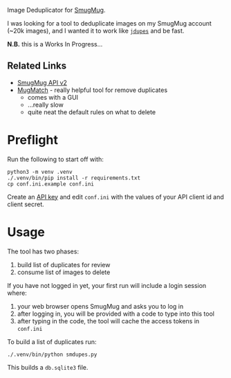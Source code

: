 Image Deduplicator for [SmugMug](https://smugmug.com/).

I was looking for a tool to deduplicate images on my SmugMug account (~20k images), and I wanted it to work like [`jdupes`](https://www.jdupes.com/) and be fast.

**N.B.** this is a Works In Progress...

## Related Links

 * [SmugMug API v2](https://api.smugmug.com/api/v2/doc/index.html)
 * [MugMatch](https://github.com/AndrewsOR/MugMatch) - really helpful tool for remove duplicates
    * comes with a GUI
    * ...really slow
    * quite neat the default rules on what to delete

# Preflight

Run the following to start off with:

    python3 -m venv .venv
    ./.venv/bin/pip install -r requirements.txt
    cp conf.ini.example conf.ini

Create an [API key](https://api.smugmug.com/api/v2/doc/tutorial/api-key.html) and edit `conf.ini` with the values of your API client id and client secret.

# Usage

The tool has two phases:

 1. build list of duplicates for review
 1. consume list of images to delete

If you have not logged in yet, your first run will include a login session where:

 1. your web browser opens SmugMug and asks you to log in
 1. after logging in, you will be provided with a code to type into this tool
 1. after typing in the code, the tool will cache the access tokens in `conf.ini`

To build a list of duplicates run:

    ./.venv/bin/python smdupes.py

This builds a `db.sqlite3` file.

